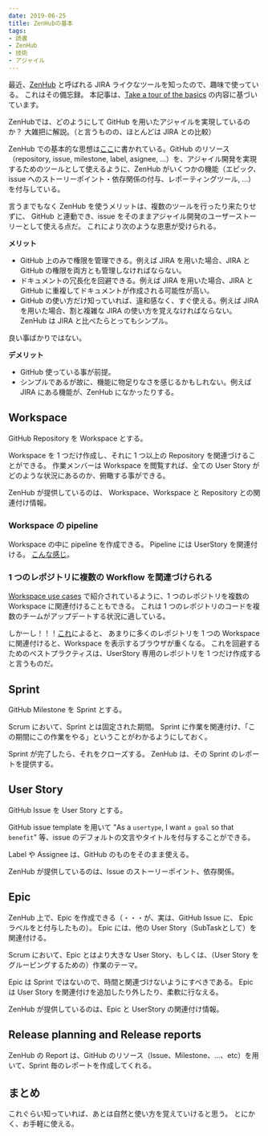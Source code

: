 ```yaml
---
date: 2019-06-25
title: ZenHubの基本
tags:
- 読書
- ZenHub
- 技術
- アジャイル
---
```


最近、[ZenHub](https://www.zenhub.com/) と呼ばれる JIRA ライクなツールを知ったので、趣味で使っている。
これはその備忘録。
本記事は、[Take a tour of the basics](https://help.zenhub.com/support/solutions/43000042875) の内容に基づいています。

ZenHubでは、どのようにして GitHub を用いたアジャイルを実現しているのか？
大雑把に解説。（と言うものの、ほとんどは JIRA との比較）

ZenHub での基本的な思想は[ここ](https://help.zenhub.com/support/solutions/articles/43000010778-what-is-zenhub-an-intro-to-zenhub-in-github)に書かれている。GitHub のリソース（repository, issue, milestone, label, asignee, ...）を、アジャイル開発を実現するためのツールとして使えるように、ZenHub がいくつかの機能（エピック、issue へのストーリーポイント・依存関係の付与、レポーティングツール, ...）を付与している。

言うまでもなく ZenHub を使うメリットは、複数のツールを行ったり来たりせずに、 GitHub と連動でき、issue をそのままアジャイル開発のユーザーストーリーとして使える点だ。
これにより次のような恩恵が受けられる。

**メリット**

* GitHub 上のみで権限を管理できる。例えば JIRA を用いた場合、JIRA と GitHub の権限を両方とも管理しなければならない。
* ドキュメントの冗長化を回避できる。例えば JIRA を用いた場合、JIRA と GitHub に重複してドキュメントが作成される可能性が高い。
* GitHub の使い方だけ知っていれば、違和感なく、すぐ使える。例えば JIRA を用いた場合、割と複雑な JIRA の使い方を覚えなければならない。ZenHub は JIRA と比べたらとってもシンプル。

良い事ばかりではない。

**デメリット**

* GitHub 使っている事が前提。
* シンプルであるが故に、機能に物足りなさを感じるかもしれない。例えば JIRA にある機能が、ZenHub になかったりする。

## Workspace

GitHub Repository を Workspace とする。

Workspace を 1 つだけ作成し、それに 1 つ以上の Repository を関連づけることができる。
作業メンバーは Workspace を閲覧すれば、全ての User Story がどのような状況にあるのか、俯瞰する事ができる。

ZenHub が提供しているのは、 Workspace、Workspace と Repository との関連付け情報。

### Workspace の pipeline

Workspace の中に pipeline を作成できる。
Pipeline には UserStory を関連付ける。
[こんな感じ](https://help.zenhub.com/support/solutions/articles/43000477843-zenhub-board-pipelines)。

### 1 つのレポジトリに複数の Workflow を関連づけられる

[Workspace use cases](https://help.zenhub.com/support/solutions/articles/43000495236-workspace-use-cases) で紹介されているように、1 つのレポジトリを複数の Workspace に関連付けることもできる。
これは 1 つのレポジトリのコードを複数のチームがアップデートする状況に適している。

しかーし！！！[これ](https://help.zenhub.com/support/solutions/articles/43000455864-optimizing-workspace-load-times)によると、
あまりに多くのレポジトリを 1 つの Workspace に関連付けると、Workspace を表示するブラウザが重くなる。
これを回避するためのベストプラクティスは、UserStory 専用のレポジトリを 1 つだけ作成すると言うものだ。

## Sprint

GitHub Milestone を Sprint とする。

Scrum において、Sprint とは固定された期間。
Sprint に作業を関連付け、「この期間にこの作業をやる」ということがわかるようにしておく。

Sprint が完了したら、それをクローズする。
ZenHub は、その Sprint のレポートを提供する。

## User Story

GitHub Issue を User Story とする。

GitHub issue template を用いて "As a `usertype`, I want `a goal` so that `benefit`" 等、issue のデフォルトの文言やタイトルを付与することができる。

Label や Assignee は、GitHub のものをそのまま使える。

ZenHub が提供しているのは、Issue のストーリーポイント、依存関係。

## Epic

ZenHub 上で、Epic を作成できる（・・・が、実は、GitHub Issue に、 Epic ラベルをと付与したもの）。
Epic には、他の User Story（SubTaskとして）を関連付ける。

Scrum において、Epic とはより大きな User Story、もしくは、（User Story をグルーピングするための）作業のテーマ。

Epic は Sprint ではないので、時間と関連づけないようにすべきである。
Epic は User Story を関連付けを追加したり外したり、柔軟に行なえる。

ZenHub が提供しているのは、Epic と UserStory の関連付け情報。

## Release planning and Release reports

ZenHub の Report は、GitHub のリソース（Issue、Milestone、...、etc）を用いて、Sprint 毎のレポートを作成してくれる。

## まとめ

これぐらい知っていれば、あとは自然と使い方を覚えていけると思う。
とにかく、お手軽に使える。

